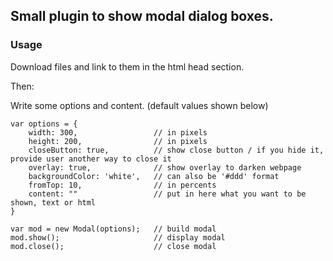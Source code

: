 Small plugin to show modal dialog boxes.
----

### Usage
Download files and link to them in the html head section.

Then:

Write some options and content.
(default values shown below)
```
var options = {
	width: 300,  		 		// in pixels
	height: 200,  				// in pixels
	closeButton: true, 			// show close button / if you hide it, provide user another way to close it
	overlay: true,   			// show overlay to darken webpage
	backgroundColor: 'white',   // can also be '#ddd' format
	fromTop: 10,   				// in percents
	content: ""  				// put in here what you want to be shown, text or html
}	
		
var mod = new Modal(options);	// build modal
mod.show(); 					// display modal
mod.close(); 					// close modal
```
